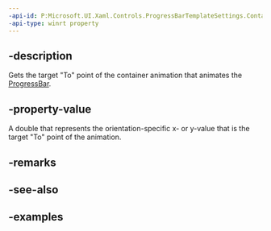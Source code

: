 ```yaml
---
-api-id: P:Microsoft.UI.Xaml.Controls.ProgressBarTemplateSettings.ContainerAnimationEndPosition
-api-type: winrt property
---
```


## -description

Gets the target "To" point of the container animation that animates the [ProgressBar](progressbar.md).

## -property-value

A double that represents the orientation-specific x- or y-value that is the target "To" point of the animation.

## -remarks

## -see-also

## -examples

